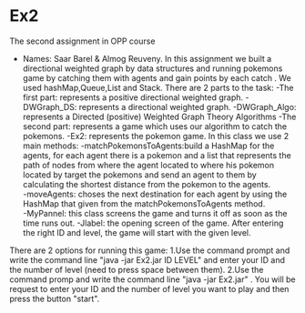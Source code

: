# Ex2
The second assignment in OPP course
- Names: Saar Barel & Almog Reuveny.
In this assignment we built a directional weighted graph by data structures and running 
pokemons game by catching them with agents and gain points by each catch .
We used hashMap,Queue,List and Stack.
There are 2 parts to the task:
-The first part: represents a positive directional weighted graph.
 -DWGraph_DS: represents a directional weighted graph.
 -DWGraph_Algo: represents a Directed (positive) Weighted Graph Theory Algorithms
-The second part: represents a game which uses our algorithm to catch the pokemons.
 -Ex2: represents the pokemon game. In this class we use 2 main methods:
   -matchPokemonsToAgents:build a HashMap for the agents, for each agent there is a pokemon
    and a list that represents the path of nodes from where the agent located to where his pokemon
    located by target the pokemons and send an agent to them by calculating the shortest distance
    from the pokemon to the agents.                       
   -moveAgents: choses the next destination for each agent by using the HashMap that given 
    from the matchPokemonsToAgents method.  
 -MyPannel: this class screens the game and turns it off as soon as the time runs out.
 -Jlabel: the opening screen of the game. After entering the right ID and level, 
 the game will start with the given level. 

There are 2 options for running this game:
1.Use the command prompt and write the command line "java -jar Ex2.jar ID LEVEL" and
enter your ID and the number of level (need to press space between them).
2.Use the command promp and write the command line "java -jar Ex2.jar" .
You will be request to enter your ID and the number of level you want to play
and then press the button "start".